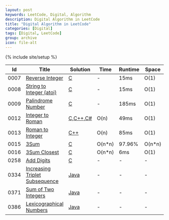 ```yaml
---
layout: post
keywords: LeetCode, Digital, Algorithm
description: Digital Algorithm in LeetCode
title: "Digital Algorithm in LeetCode"
categories: [Digital]
tags: [Digital, LeetCode]
group: archive
icon: file-alt
---
```

{% include site/setup %}

|Id  | Title  | Solution   | Time | Runtime |  Space | Difficulty  | Catagory|
 ------------ | ------------ | ------------ | ------------ | ------------ | ------------ | ------------ | ------------
|0007|[Reverse Integer](https://leetcode.com/problems/reverse-integer) | [C](https://e.srl/leetcode-7/)  |   - |15ms| O(1)  |  Easy |Digital|
|0008|[String to Integer (atoi)](https://leetcode.com/problems/string-to-integer-atoi) | [C](https://e.srl/leetcode-8/)  |   -|15ms | O(1)  |  Medium |Digital|
|0009|[Palindrome Number](https://leetcode.com/problems/palindrome-number) | [C](https://e.srl/leetcode-9/)  |   - |185ms| O(1)  |  Easy |Digital|
|0012|[Integer to Roman](https://leetcode.com/problems/integer-to-roman) | [C,C++,C#](https://e.srl/leetcode-12/)  | O(n) |49ms| O(1)  |  Medium |Digital|
|0013|[Roman to Integer](https://leetcode.com/problems/roman-to-integer) | [C++](https://e.srl/leetcode-13/)  | O(n) |85ms| O(1)  |  Easy |Digital|
|0015|[3Sum](https://leetcode.com/problems/3sum) | [C](https://e.srl/leetcode-15/)  | O(n\*n) |97.96%| O(n\*n)  |  Medium |Digital|
|0016|[3Sum Closest](https://leetcode.com/problems/3sum-closest) | [C](https://e.srl/leetcode-16/)  | O(n\*n) |6ms| O(1)  |  Medium |Digital|
|0258|[Add Digits](https://leetcode.com/problems/add-digits) | [C](https://e.srl/leetcode-258/)  |-|-|-|Easy|Digital|
|0334|[Increasing Triplet Subsequence](https://leetcode.com/problems/increasing-triplet-subsequence) | [Java](https://e.srl/leetcode-334/)  |-|-|-|  Medium |DIgital|
|0371|[ Sum of Two Integers](https://leetcode.com/problems/sum-of-two-integers)|[Java](https://e.srl/leetcode-371/)|-|-|-|Easy|Math|
|0386|[ Lexicographical Numbers](https://leetcode.com/problems/lexicographical-numbers)|[Java](https://e.srl/leetcode-386/)|-|-|-|Medium|Math|






